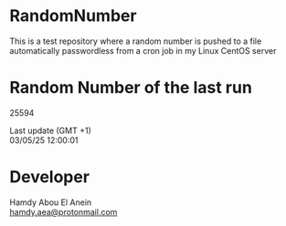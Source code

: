 # RandomNumber    
This is a test repository where a random number is pushed to a file automatically passwordless from a cron job in my Linux CentOS server    
# Random Number of the last run   
25594
      
Last update (GMT +1)    
03/05/25 12:00:01
# Developer    
Hamdy Abou El Anein   
hamdy.aea@protonmail.com

